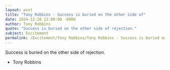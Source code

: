 ```yaml
---
layout: post
title: "Tony Robbins - Success is buried on the other side of"
date: 2024-12-28 12:00:00 -0000
author: Tony Robbins
quote: "Success is buried on the other side of rejection."
subject: Excitement
permalink: /Excitement/Tony Robbins/Tony Robbins - Success is buried on the other side of
---
```


Success is buried on the other side of rejection.

- Tony Robbins
